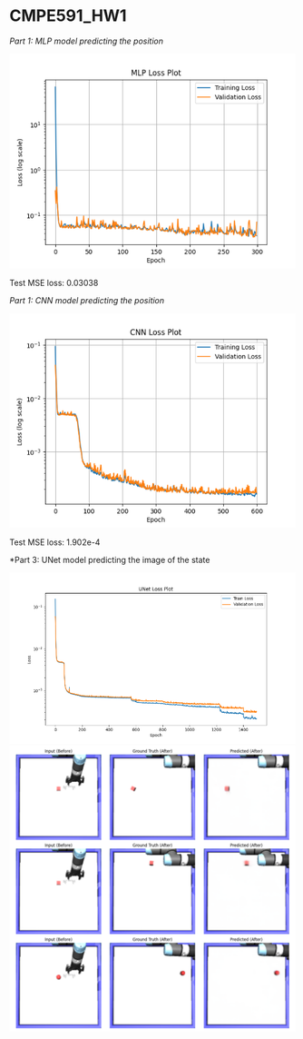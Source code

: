 # CMPE591_HW1

*Part 1: MLP model predicting the position*

<img src="Plots/MLP Loss Plot.png" width="650">

Test MSE loss: 0.03038

*Part 1: CNN model predicting the position*

<img src="Plots/CNN Loss Plot.png" width="650">

Test MSE loss: 1.902e-4

*Part 3: UNet model predicting the image of the state

<img src="Plots/UNet Loss Plot.png" width="650">

<img src="Plots/UNet Predictions.png" width="650">
